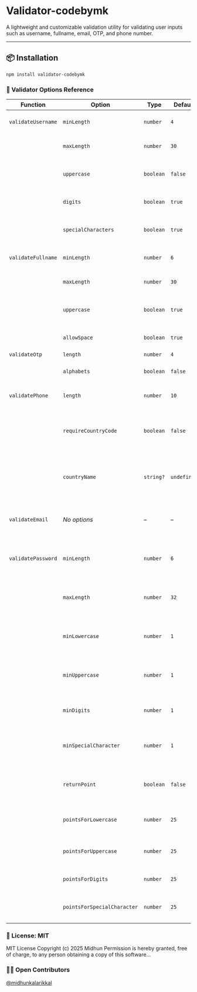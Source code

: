 # Validator-codebymk

A lightweight and customizable validation utility for validating user inputs such as username, fullname, email, OTP, and phone number.

---

## 📦 Installation
```bash
npm install validator-codebymk
```

### 🧪 Validator Options Reference

| **Function**         | **Option**                 | **Type**  | **Default** | **Description**                                              |
| -------------------- | ------------------------   | --------- | ----------- | ------------------------------------------------------------ |
| `validateUsername`   | `minLength`                | `number`  | `4`         | Minimum allowed characters                                   |
|                      | `maxLength`                | `number`  | `30`        | Maximum allowed characters                                   |
|                      | `uppercase`                | `boolean` | `false`     | Whether uppercase letters are allowed                        |
|                      | `digits`                   | `boolean` | `true`      | Whether digits are allowed                                   |
|                      | `specialCharacters`        | `boolean` | `true`      | Allow special characters `.`, `_`, and `-`                   |
| `validateFullname`   | `minLength`                | `number`  | `6`         | Minimum character length                                     |
|                      | `maxLength`                | `number`  | `30`        | Maximum character length                                     |
|                      | `uppercase`                | `boolean` | `true`      | Whether uppercase letters are allowed                        |
|                      | `allowSpace`               | `boolean` | `true`      | Whether spaces are allowed                                   |
| `validateOtp`        | `length`                   | `number`  | `4`         | OTP length                                                   |
|                      | `alphabets`                | `boolean` | `false`     | Allow alphabets in OTP                                       |
| `validatePhone`      | `length`                   | `number`  | `10`        | Digits in phone number                                       |
|                      | `requireCountryCode`       | `boolean` | `false`     | Require phone number to begin with a country code            |
|                      | `countryName`              | `string?` | `undefined` | Country name for validating the country code (if required)   |
| `validateEmail`      | *No options*               | –         | –           | Validates format using standard regex                        |
| `validatePassword`   | `minLength`                | `number`  | `6`         | Minimum number of characters in the password                 |
|                      | `maxLength`                | `number`  | `32`        | Maximum allowed characters in the password                   |
|                      | `minLowercase`             | `number`  | `1`         | Minimum number of lowercase letters required                 |
|                      | `minUppercase`             | `number`  | `1`         | Minimum number of uppercase letters required                 |
|                      | `minDigits`                | `number`  | `1`         | Minimum number of digits required                            |
|                      | `minSpecialCharacter`      | `number`  | `1`         | Minimum number of special characters required                |
|                      | `returnPoint`              | `boolean` | `false`     | Return score based on password complexity                    |
|                      | `pointsForLowercase`       | `number`  | `25`        | Score weight for lowercase characters                        |
|                      | `pointsForUppercase`       | `number`  | `25`        | Score weight for uppercase characters                        |
|                      | `pointsForDigits`          | `number`  | `25`        | Score weight fordigits                                       |
|                      | `pointsForSpecialCharacter`| `number`  | `25`        | Score weight for special characters                          |


### 📜 License: MIT

MIT License
Copyright (c) 2025 Midhun
Permission is hereby granted, free of charge, to any person obtaining a copy of this software...

### 👨‍💻 Open Contributors

[@midhunkalarikkal](https://github.com/midhunkalarikkal)
